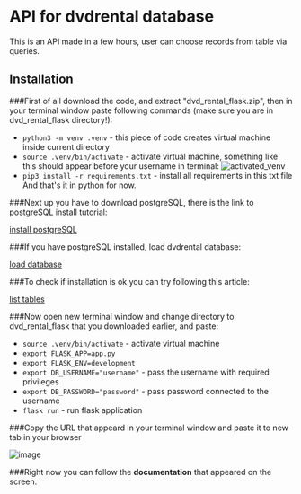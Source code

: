 
# API for dvdrental database

This is an API made in a few hours, user can choose records from table via queries.

## Installation 


###First of all download the code, and extract "dvd_rental_flask.zip", then in your terminal window paste following commands (make sure you are in dvd_rental_flask directory!):

- `python3 -m venv .venv` - this piece of code creates virtual machine inside current directory
- `source .venv/bin/activate` - activate virtual machine, something like this should appear before your username in terminal:
![activated_venv](https://user-images.githubusercontent.com/96385701/182427011-c1acecfd-726f-49cc-ab50-ae4e25199bed.png)
- `pip3 install -r requirements.txt` - install all requirements in this txt file
And that's it in python for now.

###Next up you have to download postgreSQL, there is the link to postgreSQL install tutorial:

[install postgreSQL](https://www.postgresqltutorial.com/postgresql-getting-started/install-postgresql/)

###If you have postgreSQL installed, load dvdrental database:

[load database](https://www.postgresqltutorial.com/postgresql-getting-started/load-postgresql-sample-database/)

###To check if installation is ok you can try following this article:

[list tables](https://www.educba.com/postgresql-list-tables/)

###Now open new terminal window and change directory to dvd_rental_flask that you downloaded earlier, and paste:
- `source .venv/bin/activate` - activate virtual machine
- `export FLASK_APP=app.py`
- `export FLASK_ENV=development`
- `export DB_USERNAME="username"` - pass the username with required privileges
- `export DB_PASSWORD="password"` - pass password connected to the username 
- `flask run` - run flask application

###Copy the URL that appeard in your terminal window and paste it to new tab in your browser

![image](https://user-images.githubusercontent.com/96385701/182358039-92a6ee57-9ad9-45e1-affd-61dff6e811d2.png)

###Right now you can follow the **documentation** that appeared on the screen.

